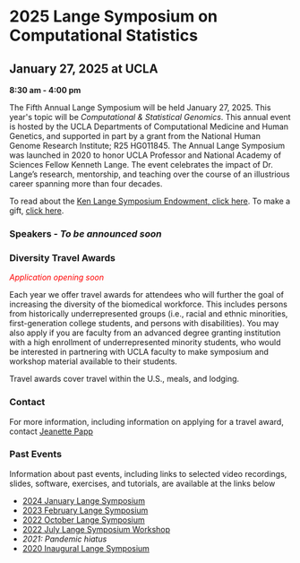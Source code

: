 # 2025 Lange Symposium on Computational Statistics

## January 27, 2025 at UCLA

**8:30 am - 4:00 pm**

The Fifth Annual Lange Symposium will be held January 27, 2025. This year's topic will be *Computational & Statistical Genomics*. This annual event is hosted by the UCLA Departments of Computational Medicine and Human Genetics, and supported in part by a grant from the National Human Genome Research Institute; R25 HG011845. The Annual Lange Symposium was launched in 2020 to honor UCLA Professor and National Academy of Sciences Fellow Kenneth Lange. The event celebrates the impact of Dr. Lange’s research, mentorship, and teaching over the course of an illustrious career spanning more than four decades.

To read about the [Ken Lange Symposium Endowment, click here](https://compmed.ucla.edu/ken-lange-symposium-endowment). To make a gift, [click here](https://giving.ucla.edu/Campaign/Donate.aspx?SiteNum=3167&fund=64621O&code=M-19409).

### Speakers - *To be announced soon*

### Diversity Travel Awards
<span style="color:red">*Application opening soon*</span>

Each year we offer travel awards for attendees who will further the goal of increasing the diversity of the biomedical workforce. This includes persons from historically underrepresented groups (i.e., racial and ethnic minorities, first-generation college students, and persons with disabilities). You may also apply if you are faculty from an advanced degree granting institution with a high enrollment of underrepresented minority students, who would be interested in partnering with UCLA faculty to make symposium and workshop material available to their students.

Travel awards cover travel within the U.S., meals, and lodging.

### Contact
For more information, including information on applying for a travel award, contact [Jeanette Papp](mailto:jcpapp@ucla.edu?subject=Lange_Symposium)

### Past Events

Information about past events, including links to selected video recordings, slides, software, exercises, and tutorials, are available at the links below
- [2024 January Lange Symposium](https://langesymposium.github.io/2024-Lange-Symposium/)
- [2023 February Lange Symposium](https://langesymposium.github.io/2023-February-Symposium/)
- [2022 October Lange Symposium](https://langesymposium.github.io/2022-October-Symposium/)
- [2022 July Lange Symposium Workshop](https://langesymposium.github.io/2022-July-Workshop/)
- *2021: Pandemic hiatus*
- [2020 Inaugural Lange Symposium](https://langesymposium.github.io/2020/)
